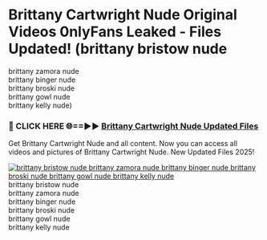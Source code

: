 # Brittany Cartwright Nude Original Videos 0nlyFans Leaked - Files Updated! (brittany bristow nude<br>
brittany zamora nude<br>
brittany binger nude<br>
brittany broski nude<br>
brittany gowl nude<br>
brittany kelly nude)

<h3>🔴 CLICK HERE 🌐==►► <a href="https://tinyurl.com/2p9ay9w9" rel="nofollow">Brittany Cartwright Nude Updated Files</a></h3>

Get Brittany Cartwright Nude and all content. Now you can access all videos and pictures of Brittany Cartwright Nude. New Updated Files 2025!

[![brittany bristow nude<br>
brittany zamora nude<br>
brittany binger nude<br>
brittany broski nude<br>
brittany gowl nude<br>
brittany kelly nude](https://i.imgur.com/KQgVmj3.gif)](https://tinyurl.com/2p9ay9w9)
brittany bristow nude<br>
brittany zamora nude<br>
brittany binger nude<br>
brittany broski nude<br>
brittany gowl nude<br>
brittany kelly nude
